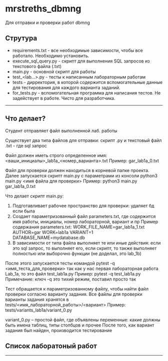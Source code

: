# mrstreths_dbmng

Для отправки и проверки работ dbmng

## Струтура

- requirements.txt \- все необходимые зависимости, чтобы все работало. Необходимо установить.
- execute\_sql\_query.py \- скрипт для выполнения SQL запросов из текстового файла (.txt)
- main.py \- основной скрипт для работы
- test\_<lab...>.py \- тесты к написанным лабораторным работам
- tests \- дирректория, в которой содержится вспомогательные данные для тестирования для каждого варианта заданий. 
- for\_tests.py \- вспомогательная программа для написания тестов. Не задействует в работе. Чисто для разработчика.

---

## Что делает?
Студент отправляет файл выполненной лаб. работы

Существует два типа файлов для отправки: скрипт .py и текстовый файл .txt - где sql запрос

Файл должен иметь строго определенное имя:
  <ваши\_инициалы>\_lab1a\_<номер\_варианта>.txt
  Пример: gar\_lab1a\_0.txt
  
Файл для проверки должен находиться в корневой папке проекта.
Далее запускается скрипт main.py с параметрами из консоли
python3 main.py <имя файла для проверки>
Пример: python3 main.py gar\_lab1a\_0.txt

Что делает скрипт main.py:
1.	Подготавливает рабочее пространство для проверки: удаляет бд если была
2.	Создает параметризованный файл parameters.txt, где содержится имя работы, инициалы, номер лабораторной, вариант и пр
Пример содержания parameters.txt:
WORK\_FILE\_NAME=gar\_lab1a\_1.txt
AUTHOR=gar
WORK=lab1a
VARIANT=1
DATABASE_NAME=mydatabase.db
3.	В зависимости от типа файла выполняет те или иные действия: если это sql запрос, то выполняет его, если скрипт, то также выполняет полностью или выборочно функции (не доделал, это lab_1b) 

После этого запускается тесты командой
  pytest -q <имя\_теста\_для\_проверки>
так как у нас первая лабораторная работа Lab\_1a, то это файл test\_lab1a.py
Пример: pytest -q test_lab1a.py
Примечание: ключ -q это тихий режим, поставил просто так

Тест обращается к параметризованному файлу, чтобы найти файл проверки согласно варианту задания.
Все файлы для проверки варианты задания хранятся в tests/<имя\_лабораторной\_работы>/<вариант>
Пример: tests/variants\_lab1a/variant\_0.py

variant\_0.py – простой файл, где объявлены переменные: какие должны быть имена таблиц, типы столбцов и прочее
После того, как вариант задания был найден, производится тестирование

## Список лаборатоный работ

---
